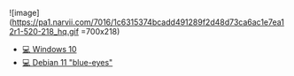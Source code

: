 
![image](https://pa1.narvii.com/7016/1c6315374bcadd491289f2d48d73ca6ac1e7ea12r1-520-218_hq.gif =700x218)
- [💻 Windows 10](#-os-)
- [💻 Debian 11 "blue-eyes"](#-os-)

